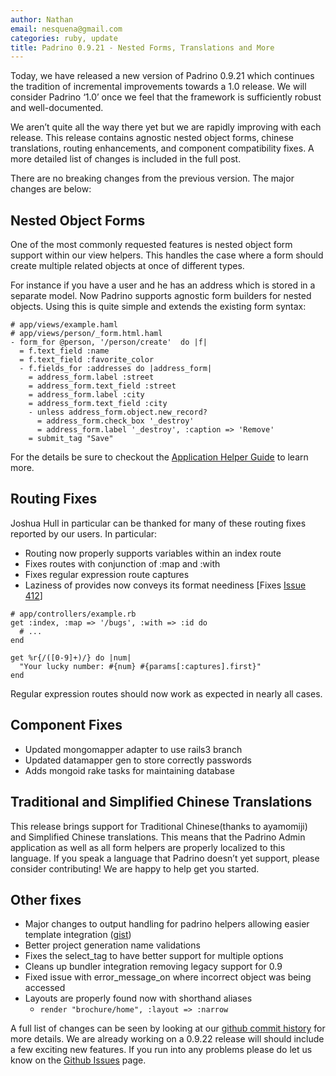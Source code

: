 ```yaml
---
author: Nathan
email: nesquena@gmail.com
categories: ruby, update
title: Padrino 0.9.21 - Nested Forms, Translations and More
---
```


Today, we have released a new version of Padrino 0.9.21 which continues the tradition of incremental improvements towards a 1.0 release. We will consider Padrino ‘1.0’ once we feel that the framework is sufficiently robust and well-documented.

We aren’t quite all the way there yet but we are rapidly improving with each release. This release contains agnostic nested object forms, chinese translations, routing enhancements, and component compatibility fixes. A more detailed list of changes is included in the full post.

<break>

There are no breaking changes from the previous version. The major changes are below:

## Nested Object Forms

One of the most commonly requested features is nested object form support within our view helpers. This handles the case where a form should create multiple related objects at once of different types.

For instance if you have a user and he has an address which is stored in a separate model. Now Padrino supports agnostic form builders for nested objects. Using this is quite simple and extends the existing form syntax:

    # app/views/example.haml
    # app/views/person/_form.html.haml
    - form_for @person, '/person/create'  do |f|
      = f.text_field :name
      = f.text_field :favorite_color
      - f.fields_for :addresses do |address_form|
        = address_form.label :street
        = address_form.text_field :street
        = address_form.label :city
        = address_form.text_field :city
        - unless address_form.object.new_record?
          = address_form.check_box '_destroy'
          = address_form.label '_destroy', :caption => 'Remove'
        = submit_tag "Save"

For the details be sure to checkout the [Application Helper Guide](http://www.padrinorb.com/guides/application-helpers) to learn more.

## Routing Fixes

Joshua Hull in particular can be thanked for many of these routing fixes reported by our users. In particular:

-   Routing now properly supports variables within an index route
-   Fixes routes with conjunction of :map and :with
-   Fixes regular expression route captures
-   Laziness of provides now conveys its format neediness [Fixes [Issue 412](https://github.com/padrino/padrino-framework/issues/closed#issue/412)]

<!-- -->

    # app/controllers/example.rb
    get :index, :map => '/bugs', :with => :id do
      # ...
    end

    get %r{/([0-9]+)/} do |num|
      "Your lucky number: #{num} #{params[:captures].first}"
    end

Regular expression routes should now work as expected in nearly all cases.

## Component Fixes

-   Updated mongomapper adapter to use rails3 branch
-   Updated datamapper gen to store correctly passwords
-   Adds mongoid rake tasks for maintaining database

## Traditional and Simplified Chinese Translations

This release brings support for Traditional Chinese(thanks to ayamomiji) and Simplified Chinese translations. This means that the Padrino Admin application as well as all form helpers are properly localized to this language. If you speak a language that Padrino doesn’t yet support, please consider contributing! We are happy to help get you started.

## Other fixes

-   Major changes to output handling for padrino helpers allowing easier template integration ([gist](https://gist.github.com/829030))
-   Better project generation name validations
-   Fixes the select\_tag to have better support for multiple options
-   Cleans up bundler integration removing legacy support for 0.9
-   Fixed issue with error\_message\_on where incorrect object was being accessed
-   Layouts are properly found now with shorthand aliases
    -   `render "brochure/home", :layout => :narrow`

A full list of changes can be seen by looking at our [github commit history](https://github.com/padrino/padrino-framework/commits/master) for more details. We are already working on a 0.9.22 release will should include a few exciting new features. If you run into any problems please do let us know on the [Github Issues](https://github.com/padrino/padrino-framework/issues) page.
